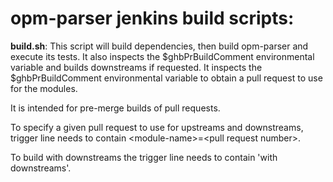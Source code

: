 # opm-parser jenkins build scripts:

**build.sh**:
This script will build dependencies, then build opm-parser and execute its tests.
It also inspects the $ghbPrBuildComment environmental variable and builds
downstreams if requested. It inspects the $ghbPrBuildComment
environmental variable to obtain a pull request to use for the modules.

It is intended for pre-merge builds of pull requests.

To specify a given pull request to use for upstreams and downstreams,
trigger line needs to contain &lt;module-name&gt;=&lt;pull request number&gt;.

To build with downstreams the trigger line needs to contain 'with downstreams'.
